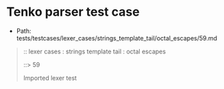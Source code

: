 # Tenko parser test case

- Path: tests/testcases/lexer_cases/strings_template_tail/octal_escapes/59.md

> :: lexer cases : strings template tail : octal escapes
>
> ::> 59
>
> Imported lexer test
>
> <template tail> ZeroToThreeOctalDigit [lookahead @{x2209}@ OctalDigit] (eol/eof)

## FAIL

## Input

`````js
`${"-->"}\10
`````

## Output

_Note: the whole output block is auto-generated. Manual changes will be overwritten!_

Below follow outputs in four parsing modes: sloppy mode, strict mode script goal, module goal, web compat mode (always sloppy).

Note that the output parts are auto-generated by the test runner to reflect actual result.

### Sloppy mode

Parsed with script goal and as if the code did not start with strict mode header.

`````
throws: Lexer error!
    Illegal legacy octal escape in template, where octal escapes are never allowed

`${"-->"}\10
        ^^^^------- error
`````

### Strict mode

Parsed with script goal but as if it was starting with `"use strict"` at the top.

_Output same as sloppy mode._

### Module goal

Parsed with the module goal.

_Output same as sloppy mode._

### Web compat mode

Parsed in sloppy script mode but with the web compat flag enabled.

_Output same as sloppy mode._
